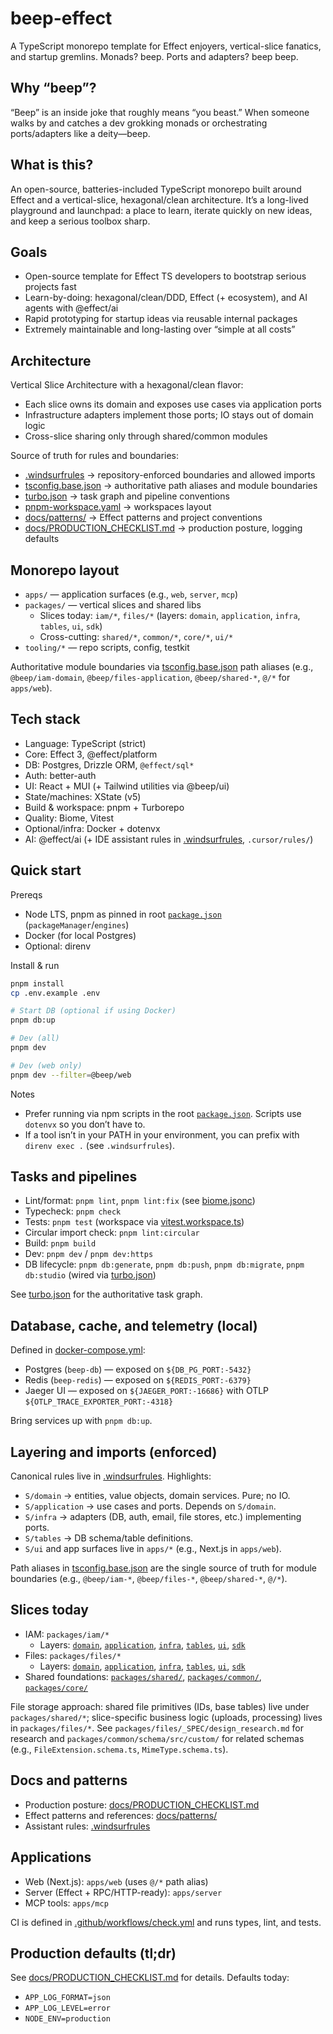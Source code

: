 # beep-effect

A TypeScript monorepo template for Effect enjoyers, vertical-slice fanatics, and startup gremlins. Monads? beep. Ports and adapters? beep beep.

## Why “beep”?

“Beep” is an inside joke that roughly means “you beast.” When someone walks by and catches a dev grokking monads or orchestrating ports/adapters like a deity—beep.

## What is this?

An open-source, batteries-included TypeScript monorepo built around Effect and a vertical-slice, hexagonal/clean architecture. It’s a long-lived playground and launchpad: a place to learn, iterate quickly on new ideas, and keep a serious toolbox sharp.

## Goals

- Open-source template for Effect TS developers to bootstrap serious projects fast
- Learn-by-doing: hexagonal/clean/DDD, Effect (+ ecosystem), and AI agents with @effect/ai
- Rapid prototyping for startup ideas via reusable internal packages
- Extremely maintainable and long-lasting over “simple at all costs”

## Architecture

Vertical Slice Architecture with a hexagonal/clean flavor:
- Each slice owns its domain and exposes use cases via application ports
- Infrastructure adapters implement those ports; IO stays out of domain logic
- Cross-slice sharing only through shared/common modules

Source of truth for rules and boundaries:
- [.windsurfrules](.windsurfrules) → repository-enforced boundaries and allowed imports
- [tsconfig.base.json](tsconfig.base.json) → authoritative path aliases and module boundaries
- [turbo.json](turbo.json) → task graph and pipeline conventions
- [pnpm-workspace.yaml](pnpm-workspace.yaml) → workspaces layout
- [docs/patterns/](docs/patterns/) → Effect patterns and project conventions
- [docs/PRODUCTION_CHECKLIST.md](docs/PRODUCTION_CHECKLIST.md) → production posture, logging defaults

## Monorepo layout

- `apps/` — application surfaces (e.g., `web`, `server`, `mcp`)
- `packages/` — vertical slices and shared libs
  - Slices today: `iam/*`, `files/*` (layers: `domain`, `application`, `infra`, `tables`, `ui`, `sdk`)
  - Cross-cutting: `shared/*`, `common/*`, `core/*`, `ui/*`
- `tooling/*` — repo scripts, config, testkit

Authoritative module boundaries via [tsconfig.base.json](tsconfig.base.json) path aliases (e.g., `@beep/iam-domain`, `@beep/files-application`, `@beep/shared-*`, `@/*` for `apps/web`).

## Tech stack

- Language: TypeScript (strict)
- Core: Effect 3, @effect/platform
- DB: Postgres, Drizzle ORM, `@effect/sql*`
- Auth: better-auth
- UI: React + MUI (+ Tailwind utilities via @beep/ui)
- State/machines: XState (v5)
- Build & workspace: pnpm + Turborepo
- Quality: Biome, Vitest
- Optional/infra: Docker + dotenvx
- AI: @effect/ai (+ IDE assistant rules in [.windsurfrules](.windsurfrules), `.cursor/rules/`)

## Quick start

Prereqs
- Node LTS, pnpm as pinned in root [`package.json`](package.json) (`packageManager`/`engines`)
- Docker (for local Postgres)
- Optional: direnv

Install & run
```bash
pnpm install
cp .env.example .env

# Start DB (optional if using Docker)
pnpm db:up

# Dev (all)
pnpm dev

# Dev (web only)
pnpm dev --filter=@beep/web
```

Notes
- Prefer running via npm scripts in the root [`package.json`](package.json). Scripts use `dotenvx` so you don’t have to.
- If a tool isn’t in your PATH in your environment, you can prefix with `direnv exec .` (see `.windsurfrules`).

## Tasks and pipelines

- Lint/format: `pnpm lint`, `pnpm lint:fix` (see [biome.jsonc](biome.jsonc))
- Typecheck: `pnpm check`
- Tests: `pnpm test` (workspace via [vitest.workspace.ts](vitest.workspace.ts))
- Circular import check: `pnpm lint:circular`
- Build: `pnpm build`
- Dev: `pnpm dev` / `pnpm dev:https`
- DB lifecycle: `pnpm db:generate`, `pnpm db:push`, `pnpm db:migrate`, `pnpm db:studio` (wired via [turbo.json](turbo.json))

See [turbo.json](turbo.json) for the authoritative task graph.

## Database, cache, and telemetry (local)

Defined in [docker-compose.yml](docker-compose.yml):
- Postgres (`beep-db`) — exposed on `${DB_PG_PORT:-5432}`
- Redis (`beep-redis`) — exposed on `${REDIS_PORT:-6379}`
- Jaeger UI — exposed on `${JAEGER_PORT:-16686}` with OTLP `${OTLP_TRACE_EXPORTER_PORT:-4318}`

Bring services up with `pnpm db:up`.

## Layering and imports (enforced)

Canonical rules live in [.windsurfrules](.windsurfrules). Highlights:
- `S/domain` → entities, value objects, domain services. Pure; no IO.
- `S/application` → use cases and ports. Depends on `S/domain`.
- `S/infra` → adapters (DB, auth, email, file stores, etc.) implementing ports.
- `S/tables` → DB schema/table definitions.
- `S/ui` and app surfaces live in `apps/*` (e.g., Next.js in `apps/web`).

Path aliases in [tsconfig.base.json](tsconfig.base.json) are the single source of truth for module boundaries (e.g., `@beep/iam-*`, `@beep/files-*`, `@beep/shared-*`, `@/*`).

## Slices today

- IAM: `packages/iam/*`
  - Layers: [`domain`](packages/iam/domain/), [`application`](packages/iam/application/), [`infra`](packages/iam/infra/), [`tables`](packages/iam/tables/), [`ui`](packages/iam/ui/), [`sdk`](packages/iam/sdk/)
- Files: `packages/files/*`
  - Layers: [`domain`](packages/files/domain/), [`application`](packages/files/application/), [`infra`](packages/files/infra/), [`tables`](packages/files/tables/), [`ui`](packages/files/ui/), [`sdk`](packages/files/sdk/)
- Shared foundations: [`packages/shared/`](packages/shared/), [`packages/common/`](packages/common/), [`packages/core/`](packages/core/)

File storage approach: shared file primitives (IDs, base tables) live under `packages/shared/*`; slice-specific business logic (uploads, processing) lives in `packages/files/*`. See `packages/files/_SPEC/design_research.md` for research and `packages/common/schema/src/custom/` for related schemas (e.g., `FileExtension.schema.ts`, `MimeType.schema.ts`).

## Docs and patterns

- Production posture: [docs/PRODUCTION_CHECKLIST.md](docs/PRODUCTION_CHECKLIST.md)
- Effect patterns and references: [docs/patterns/](docs/patterns/)
- Assistant rules: [.windsurfrules](.windsurfrules)

## Applications

- Web (Next.js): `apps/web` (uses `@/*` path alias)
- Server (Effect + RPC/HTTP-ready): `apps/server`
- MCP tools: `apps/mcp`

CI is defined in [.github/workflows/check.yml](.github/workflows/check.yml) and runs types, lint, and tests.

## Production defaults (tl;dr)

See [docs/PRODUCTION_CHECKLIST.md](docs/PRODUCTION_CHECKLIST.md) for details. Defaults today:
- `APP_LOG_FORMAT=json`
- `APP_LOG_LEVEL=error`
- `NODE_ENV=production`